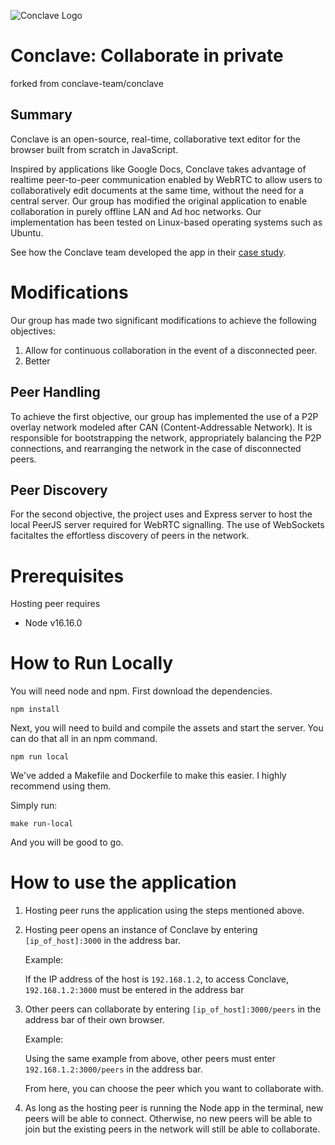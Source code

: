 ![Conclave Logo](/public/assets/img/conclave-mask-small.ico)

# Conclave: Collaborate in private

forked from conclave-team/conclave

## Summary

Conclave is an open-source, real-time, collaborative text editor for the browser built from scratch in JavaScript.

Inspired by applications like Google Docs, Conclave takes advantage of realtime peer-to-peer communication enabled by WebRTC to allow users to collaboratively edit documents at the same time, without the need for a central server. Our group has modified the original application to enable collaboration in purely offline LAN and Ad hoc networks. Our implementation has been tested on Linux-based operating systems such as Ubuntu. 

See how the Conclave team developed the app in their [case study](https://conclave-team.github.io/conclave-site/).

# Modifications

Our group has made two significant modifications to achieve the following objectives:
1. Allow for continuous collaboration in the event of a disconnected peer.
2. Better 

## Peer Handling
To achieve the first objective, our group has implemented the use of a P2P overlay network modeled after CAN (Content-Addressable Network). It is responsible for bootstrapping the network, appropriately balancing the P2P connections, and rearranging the network in the case of disconnected peers.

## Peer Discovery
For the second objective, the project uses and Express server to host the local PeerJS server required for WebRTC signalling. The use of WebSockets facitaltes the effortless discovery of peers in the network.

# Prerequisites

Hosting peer requires
- Node v16.16.0

# How to Run Locally

You will need node and npm. First download the dependencies.

```
npm install
```

Next, you will need to build and compile the assets and start the server. You can do that all in an npm command.

```
npm run local
```

We've added a Makefile and Dockerfile to make this easier. I highly recommend using them.

Simply run:

```
make run-local
```

And you will be good to go.

# How to use the application

1. Hosting peer runs the application using the steps mentioned above.
2. Hosting peer opens an instance of Conclave by entering ```[ip_of_host]:3000``` in the address bar.

    Example:

    If the IP address of the host is ```192.168.1.2```, to access Conclave, ```192.168.1.2:3000``` must be entered in the address bar
3. Other peers can collaborate by entering ```[ip_of_host]:3000/peers``` in the address bar of their own browser. 

    Example: 

    Using the same example from above, other peers must enter ```192.168.1.2:3000/peers``` in the address bar.


    From here, you can choose the peer which you want to collaborate with.
4. As long as the hosting peer is running the Node app in the terminal, new peers will be able to connect. Otherwise, no new peers will be able to join but the existing peers in the network will still be able to collaborate.